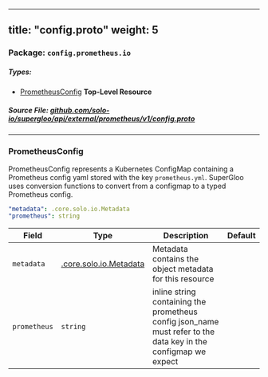 
---
title: "config.proto"
weight: 5
---

<!-- Code generated by solo-kit. DO NOT EDIT. -->


### Package: `config.prometheus.io` 
##### Types:


- [PrometheusConfig](#PrometheusConfig) **Top-Level Resource**
  



##### Source File: [github.com/solo-io/supergloo/api/external/prometheus/v1/config.proto](https://github.com/solo-io/supergloo/blob/master/api/external/prometheus/v1/config.proto)





---
### <a name="PrometheusConfig">PrometheusConfig</a>

 
PrometheusConfig represents a Kubernetes ConfigMap containing a
Prometheus config yaml stored with the key `prometheus.yml`.
SuperGloo uses conversion functions to convert from a configmap
to a typed Prometheus config.

```yaml
"metadata": .core.solo.io.Metadata
"prometheus": string

```

| Field | Type | Description | Default |
| ----- | ---- | ----------- |----------- | 
| `metadata` | [.core.solo.io.Metadata](../../../../../../solo-kit/api/v1/metadata.proto.sk#Metadata) | Metadata contains the object metadata for this resource |  |
| `prometheus` | `string` | inline string containing the prometheus config json_name must refer to the data key in the configmap we expect |  |





<!-- Start of HubSpot Embed Code -->
<script type="text/javascript" id="hs-script-loader" async defer src="//js.hs-scripts.com/5130874.js"></script>
<!-- End of HubSpot Embed Code -->
